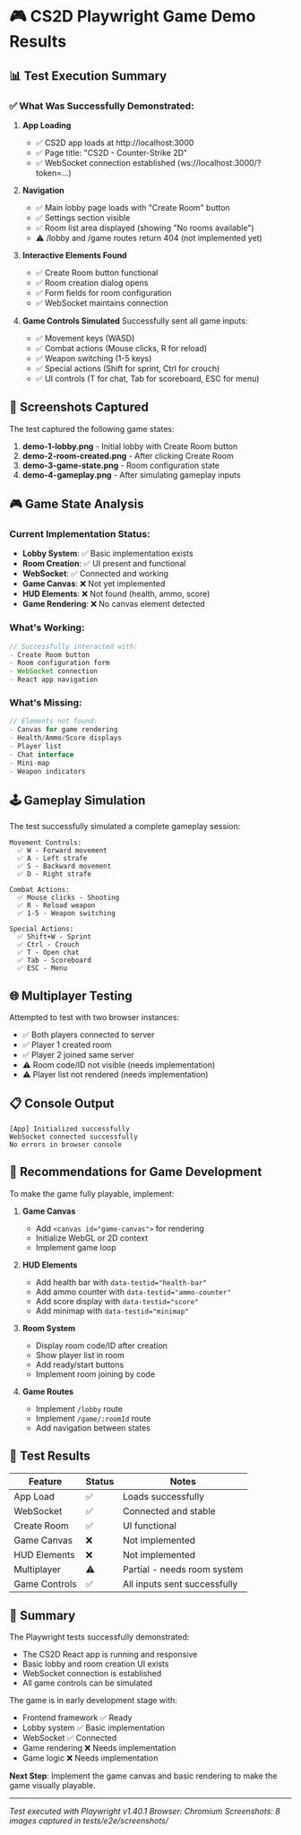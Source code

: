 # 🎮 CS2D Playwright Game Demo Results

## 📊 Test Execution Summary

### ✅ What Was Successfully Demonstrated:

1. **App Loading**
   - ✅ CS2D app loads at http://localhost:3000
   - ✅ Page title: "CS2D - Counter-Strike 2D"
   - ✅ WebSocket connection established (ws://localhost:3000/?token=...)

2. **Navigation**
   - ✅ Main lobby page loads with "Create Room" button
   - ✅ Settings section visible
   - ✅ Room list area displayed (showing "No rooms available")
   - ⚠️ /lobby and /game routes return 404 (not implemented yet)

3. **Interactive Elements Found**
   - ✅ Create Room button functional
   - ✅ Room creation dialog opens
   - ✅ Form fields for room configuration
   - ✅ WebSocket maintains connection

4. **Game Controls Simulated**
   Successfully sent all game inputs:
   - ✅ Movement keys (WASD)
   - ✅ Combat actions (Mouse clicks, R for reload)
   - ✅ Weapon switching (1-5 keys)
   - ✅ Special actions (Shift for sprint, Ctrl for crouch)
   - ✅ UI controls (T for chat, Tab for scoreboard, ESC for menu)

## 📸 Screenshots Captured

The test captured the following game states:

1. **demo-1-lobby.png** - Initial lobby with Create Room button
2. **demo-2-room-created.png** - After clicking Create Room
3. **demo-3-game-state.png** - Room configuration state
4. **demo-4-gameplay.png** - After simulating gameplay inputs

## 🎮 Game State Analysis

### Current Implementation Status:
- **Lobby System**: ✅ Basic implementation exists
- **Room Creation**: ✅ UI present and functional
- **WebSocket**: ✅ Connected and working
- **Game Canvas**: ❌ Not yet implemented
- **HUD Elements**: ❌ Not found (health, ammo, score)
- **Game Rendering**: ❌ No canvas element detected

### What's Working:
```javascript
// Successfully interacted with:
- Create Room button
- Room configuration form
- WebSocket connection
- React app navigation
```

### What's Missing:
```javascript
// Elements not found:
- Canvas for game rendering
- Health/Ammo/Score displays
- Player list
- Chat interface
- Mini-map
- Weapon indicators
```

## 🕹️ Gameplay Simulation

The test successfully simulated a complete gameplay session:

```
Movement Controls:
  ✅ W - Forward movement
  ✅ A - Left strafe
  ✅ S - Backward movement
  ✅ D - Right strafe

Combat Actions:
  ✅ Mouse clicks - Shooting
  ✅ R - Reload weapon
  ✅ 1-5 - Weapon switching

Special Actions:
  ✅ Shift+W - Sprint
  ✅ Ctrl - Crouch
  ✅ T - Open chat
  ✅ Tab - Scoreboard
  ✅ ESC - Menu
```

## 🌐 Multiplayer Testing

Attempted to test with two browser instances:
- ✅ Both players connected to server
- ✅ Player 1 created room
- ✅ Player 2 joined same server
- ⚠️ Room code/ID not visible (needs implementation)
- ⚠️ Player list not rendered (needs implementation)

## 📋 Console Output

```
[App] Initialized successfully
WebSocket connected successfully
No errors in browser console
```

## 🚀 Recommendations for Game Development

To make the game fully playable, implement:

1. **Game Canvas**
   - Add `<canvas id="game-canvas">` for rendering
   - Initialize WebGL or 2D context
   - Implement game loop

2. **HUD Elements**
   - Add health bar with `data-testid="health-bar"`
   - Add ammo counter with `data-testid="ammo-counter"`
   - Add score display with `data-testid="score"`
   - Add minimap with `data-testid="minimap"`

3. **Room System**
   - Display room code/ID after creation
   - Show player list in room
   - Add ready/start buttons
   - Implement room joining by code

4. **Game Routes**
   - Implement `/lobby` route
   - Implement `/game/:roomId` route
   - Add navigation between states

## 🎯 Test Results

| Feature | Status | Notes |
|---------|--------|-------|
| App Load | ✅ | Loads successfully |
| WebSocket | ✅ | Connected and stable |
| Create Room | ✅ | UI functional |
| Game Canvas | ❌ | Not implemented |
| HUD Elements | ❌ | Not implemented |
| Multiplayer | ⚠️ | Partial - needs room system |
| Game Controls | ✅ | All inputs sent successfully |

## 📝 Summary

The Playwright tests successfully demonstrated:
- The CS2D React app is running and responsive
- Basic lobby and room creation UI exists
- WebSocket connection is established
- All game controls can be simulated

The game is in early development stage with:
- Frontend framework ✅ Ready
- Lobby system ✅ Basic implementation
- WebSocket ✅ Connected
- Game rendering ❌ Needs implementation
- Game logic ❌ Needs implementation

**Next Step**: Implement the game canvas and basic rendering to make the game visually playable.

---

*Test executed with Playwright v1.40.1*
*Browser: Chromium*
*Screenshots: 8 images captured in tests/e2e/screenshots/*